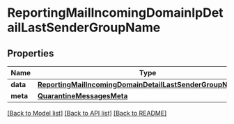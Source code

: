 # ReportingMailIncomingDomainIpDetailLastSenderGroupName

## Properties
Name | Type | Description | Notes
------------ | ------------- | ------------- | -------------
**data** | [**ReportingMailIncomingDomainDetailLastSenderGroupNameData**](ReportingMailIncomingDomainDetailLastSenderGroupNameData.md) |  | [optional] 
**meta** | [**QuarantineMessagesMeta**](QuarantineMessagesMeta.md) |  | [optional] 

[[Back to Model list]](../README.md#documentation-for-models) [[Back to API list]](../README.md#documentation-for-api-endpoints) [[Back to README]](../README.md)

